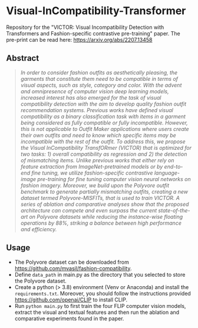 # Visual-InCompatibility-Transformer
Repository for the "VICTOR: Visual Incompatibility Detection with Transformers and Fashion-specific contrastive pre-training" paper. The pre-print can be read here: https://arxiv.org/abs/2207.13458

## Abstract
>*In order to consider fashion outfits as aesthetically pleasing, the garments that constitute them need to be compatible in terms of visual aspects, such as style, category and color. With the advent and omnipresence of computer vision deep learning models, increased interest has also emerged for the task of visual compatibility detection with the aim to develop quality fashion outfit recommendation systems. Previous works have defined visual compatibility as a binary classification task with items in a garment being considered as fully compatible or fully incompatible. However, this is not applicable to Outfit Maker applications where users create their own outfits and need to know which specific items may be incompatible with the rest of the outfit. To address this, we propose the Visual InCompatibility TransfORmer (VICTOR) that is optimized for two tasks: 1) overall compatibility as regression and 2) the detection of mismatching items. Unlike previous works that either rely on feature extraction from ImageNet-pretrained models or by end-to-end fine tuning, we utilize fashion-specific contrastive language-image pre-training for fine tuning computer vision neural networks on fashion imagery. Moreover, we build upon the Polyvore outfit benchmark to generate partially mismatching outfits, creating a new dataset termed Polyvore-MISFITs, that is used to train VICTOR. A series of ablation and comparative analyses show that the proposed architecture can compete and even surpass the current state-of-the-art on Polyvore datasets while reducing the instance-wise floating operations by 88%, striking a balance between high performance and efficiency.*

## Usage
- The Polyvore dataset can be downloaded from https://github.com/mvasil/fashion-compatibility. 
- Define `data_path` in main.py as the directory that you selected to store the Polyvore dataset.
- Create a python (> 3.8) environment (Venv or Anaconda) and install the `requirements.txt`. Moreover, you should follow the instructions provided https://github.com/openai/CLIP to install CLIP.
- Run `python main.py` to first train the four FLIP computer vision models, extract the visual and textual features and then run the ablation and comparative experiments found in the paper. 
